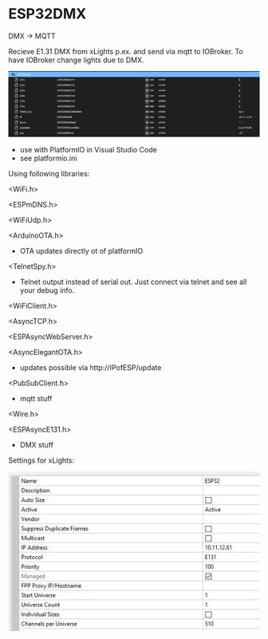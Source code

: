 # ESP32DMX
DMX -> MQTT

Recieve E1.31 DMX from xLights p.ex. and send via mqtt to IOBroker. To have IOBroker change lights due to DMX.

![IOBroker screenshot](https://github.com/Bavarialex/ESP32DMX/blob/main/esp32dmx01.JPG?raw=true)

- use with PlatformIO in Visual Studio Code
- see platformio.ini

Using following libraries:

<WiFi.h>

<ESPmDNS.h>

<WiFiUdp.h>

<ArduinoOTA.h>

- OTA updates directly ot of platformIO


<TelnetSpy.h>

- Telnet output instead of serial out. Just connect via telnet and see all your debug info.


<WiFiClient.h>

<AsyncTCP.h>

<ESPAsyncWebServer.h>

<AsyncElegantOTA.h>

- updates possible via http://IPofESP/update


<PubSubClient.h>

- mqtt stuff


<Wire.h>

<ESPAsyncE131.h>

- DMX stuff




Settings for xLights:

![xLights screenshot](https://github.com/Bavarialex/ESP32DMX/blob/main/xl01.JPG?raw=true)


